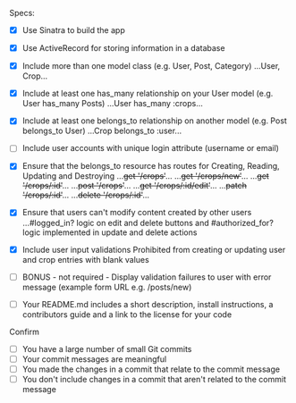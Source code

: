 Specs:
- [x] Use Sinatra to build the app
- [x] Use ActiveRecord for storing information in a database
- [x] Include more than one model class (e.g. User, Post, Category)
...User, Crop...

- [x] Include at least one has_many relationship on your User model (e.g. User has_many Posts)
...User has_many :crops...
    
- [x] Include at least one belongs_to relationship on another model (e.g. Post belongs_to User)
...Crop belongs_to :user...

- [ ] Include user accounts with unique login attribute (username or email)
- [x] Ensure that the belongs_to resource has routes for Creating, Reading, Updating and Destroying
...~~get '/crops'~~...
...~~get '/crops/new'~~...
...~~get '/crops/:id'~~...
...~~post '/crops'~~...
...~~get '/crops/:id/edit'~~...
...~~patch '/crops/:id'~~...
...~~delete '/crops/:id'~~...

- [x] Ensure that users can't modify content created by other users
...#logged_in? logic on edit and delete buttons and #authorized_for? logic implemented in update and delete actions

- [x] Include user input validations
Prohibited from creating or updating user and crop entries with blank values

- [ ] BONUS - not required - Display validation failures to user with error message (example form URL e.g. /posts/new)

- [ ] Your README.md includes a short description, install instructions, a contributors guide and a link to the license for your code

Confirm
- [ ] You have a large number of small Git commits
- [ ] Your commit messages are meaningful
- [ ] You made the changes in a commit that relate to the commit message
- [ ] You don't include changes in a commit that aren't related to the commit message